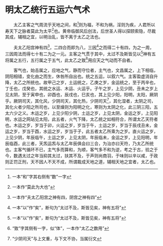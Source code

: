 # 明太乙统行五运六气术
　　太乙主客之气周流乎天地之间，和[^1]则为福，不和为祸，淫则为疾，人君所以寿天下之脉者莫此为太平[^2]也。黄帝临御风后创法，后世圣人得以探颐索隐，尽裁其成，辅相之宜，以明治乱，皆不离于太乙之法也。

　　夫太乙阳宫神有四[^3]，二四合而即为八，三因[^4]之而得二十有四，为之一周，三因周法而得七十有二为之一元。主客之气贯于其中，太过不及斯皆见以[^4]神有五将属之五行，五行属之于五气，此太乙之致[^5]用应天之气动而不自者。

　　客气也，始击属之，应地之气，静而守位者，主气也，文昌属之，上下相临，阴阳相错，变化由之而生，休咎所自出也。统之五运，以叙六气。主客盈虚消自升降，太乙之所统也。故甲己之岁，土运统之，乙庚之岁，金运统之，至于丙辛也，丁壬也，戊癸也，其统之水运、木运、火运乎。子午之岁，上见少阴，丑未之岁上见太阴，至于寅申也，卯酉也，辰戌也，巳亥也，其上见少阳，阳明，太阳，厥阴乎。厥阴司天，其化风，少阴司天，其化热，少阴司天[^6]，其化湿者，太阴之司，其化火者少阳之所司也，以至燥则为阳明之化，寒则为太阴之化，此三阴三阳，五太六少之义。木运之岁，上见少阳少阴，土运之岁，上见太阴，金运之岁，上见阳明，水运之网站见太阳，此五者，火气下降，太乙统之如相符合，所谓太乙天符者也。木运之岁，岁当于卯，火运之岁，岁当于午，土运之岁，岁当于辰戌丑未，金运之岁，岁当于酉，水运之岁，岁当于子，此五者太乙所乘为之岁。直火运之岁，上见少阴，年辰临午，土运之岁，上见太阴，年辰临未，金运之岁，上见阳明，年辰临酉，此三者，天炁运炁与太乙年辰俱会曰三合，为治亦曰天符，乃太乙所统也。主客气循环不已，主气多而算和，为顺，客气多不和为逆，考之于古，验之于今，数遇太过之年当抑其太过，扶其不及，于声则尚商羽，于味则以辛以咸，于政则正罚正刑，天不因人不天不成，所谓裁成天地之道，辅相天地之宜者，太乙也。

[^1]: 一本“和”字其右侧有“数”一字

[^2]: 一本作“莫此为大也”

[^3]: 一本作“夫太乙阳宫之神有四，阴宫之神有四”

[^3]: “因”，即“乘，以3乘以8”

[^4]: 一本“以”作“矣”，断句为“太过不及，斯皆见矣，神有五将”


[^5]: “致”字其侧有一字，似“体”，一本作“太乙之数用”

[^6]: “少阴司天”与上文重，与下文不协，当属衍文
